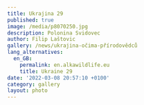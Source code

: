 ```yaml
---
title: Ukrajina 29
published: true
image: /media/p8070250.jpg
description: Polonina Svidovec
author: Filip Laštovic
gallery: /news/ukrajina-očima-přírodovědců
lang_alternatives:
  en_GB:
    permalink: en.alkawildlife.eu
    title: Ukraine 29
date: '2022-03-08 20:57:10 +0100'
category: gallery
layout: photo
---
```


